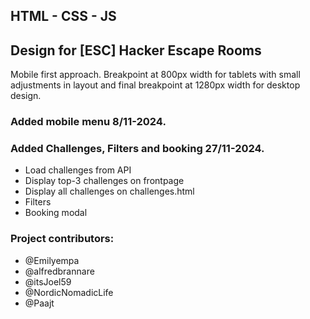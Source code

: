 ## HTML - CSS - JS
## Design for [ESC] Hacker Escape Rooms
Mobile first approach.
Breakpoint at 800px width for tablets with small adjustments in layout
and final breakpoint at 1280px width for desktop design.

### Added mobile menu 8/11-2024.

### Added Challenges, Filters and booking 27/11-2024.   
* Load challenges from API
* Display top-3 challenges on frontpage
* Display all challenges on challenges.html
* Filters
* Booking modal

### Project contributors:
* @Emilyempa
* @alfredbrannare
* @itsJoel59
* @NordicNomadicLife
* @Paajt